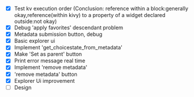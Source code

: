 - [x] Test kv execution order (Conclusion: reference within a block:generally okay,reference(within kivy) to a property of a widget declared outside:not okay)
- [x] Debug 'apply favorites' descendant problem 
- [x] Metadata submission button, debug
- [x] Basic explorer ui
- [x] Implement 'get_choicestate_from_metadata' 
- [x] Make 'Set as parent' button 
- [x] Print error message real time
- [x] Implement 'remove metadata' 
- [x] 'remove metadata' button
- [x] Explorer Ui improvement
- [ ] Design  
